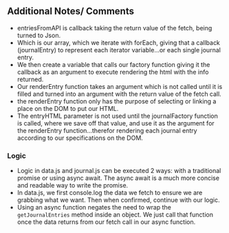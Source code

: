 ## Additional Notes/ Comments
* entriesFromAPI is callback taking the return value of the fetch, being turned to Json.
* Which is our array, which we iterate with forEach, giving that a callback (journalEntry) to represent each iterator variable...or each single journal entry.
* We then create a variable that calls our factory function giving it the callback as an argument to execute rendering the html with the info returned.
* Our renderEntry function takes an argument which is not called until it is filled and turned into an argument with the return value of the fetch call.
* the renderEntry function only has the purpose of selecting or linking a place on the DOM to put our HTML.
* The entryHTML parameter is not used until the journalFactory function is called, where we save off that value, and use it as the argument for the renderEntry function...therefor rendering each journal entry according to our specifications on the DOM.

### Logic
* Logic in data.js and journal.js can be executed 2 ways: with a traditional promise or using async await. The async await is a much more concise and readable way to write the promise.
* In data.js, we first console.log the data we fetch to ensure we are grabbing what we want. Then when confirmed, continue with our logic.
* Using an async function negates the need to wrap the `getJournalEntries` method inside an object. We just call that function once the data returns from our fetch call in our async function.
